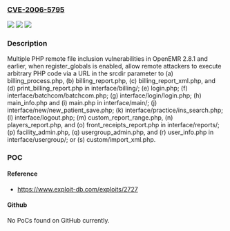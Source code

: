 ### [CVE-2006-5795](https://cve.mitre.org/cgi-bin/cvename.cgi?name=CVE-2006-5795)
![](https://img.shields.io/static/v1?label=Product&message=n%2Fa&color=blue)
![](https://img.shields.io/static/v1?label=Version&message=n%2Fa&color=blue)
![](https://img.shields.io/static/v1?label=Vulnerability&message=n%2Fa&color=brighgreen)

### Description

Multiple PHP remote file inclusion vulnerabilities in OpenEMR 2.8.1 and earlier, when register_globals is enabled, allow remote attackers to execute arbitrary PHP code via a URL in the srcdir parameter to (a) billing_process.php, (b) billing_report.php, (c) billing_report_xml.php, and (d) print_billing_report.php in interface/billing/; (e) login.php; (f) interface/batchcom/batchcom.php; (g) interface/login/login.php; (h) main_info.php and (i) main.php in interface/main/; (j) interface/new/new_patient_save.php; (k) interface/practice/ins_search.php; (l) interface/logout.php; (m) custom_report_range.php, (n) players_report.php, and (o) front_receipts_report.php in interface/reports/; (p) facility_admin.php, (q) usergroup_admin.php, and (r) user_info.php in interface/usergroup/; or (s) custom/import_xml.php.

### POC

#### Reference
- https://www.exploit-db.com/exploits/2727

#### Github
No PoCs found on GitHub currently.

